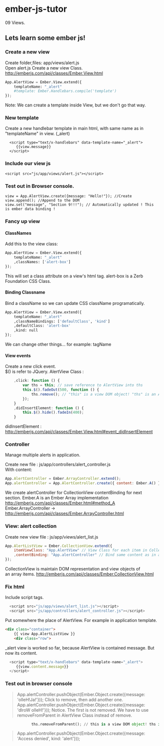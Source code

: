 ember-js-tutor
==============
09 Views.

Lets learn some ember js!
-------------------------

### Create a new view

Create folder,files: app/views/alert.js  
Open alert.js 
Create a new view Class. http://emberjs.com/api/classes/Ember.View.html
```python
App.AlertView = Ember.View.extend({
    templateName: "_alert"
    #template: Ember.Handlebars.compile('template')
});
```
Note: We can create a template inside View, but we don't go that way.

### New template
Create a new handlebar template in main html, with same name as in "templateName" in view. (\_alert)
```
  <script type="text/x-handlebars" data-template-name="_alert">
     {{view.message}}
  </script>
```

### Include our view js
```
<script src="js/app/views/alert.js"></script>
```

### Test out in Browser console.
```
view = App.AlertView.create({message: "Hello!"}); //Create
view.append(); //Append to the DOM
view.set("message", "Section 9!!!"); // Automatically updated ! This is ember data binding !
```

### Fancy up view

#### ClassNames
Add this to the view class:
```python
App.AlertView = Ember.View.extend({
    templateName: "_alert"
    ,classNames: ['alert-box']
});
```
This will set a class attribute on a view's html tag. 
alert-box is a Zerb Foundation CSS Class.

#### Binding Classname
Bind a className so we can update CSS className programatically.
```python
App.AlertView = Ember.View.extend({
    templateName: "_alert"
    ,classNameBindings: ['defaultClass', 'kind']
    ,defaultClass: 'alert-box'
    ,kind: null
});
```
We can change other things...  for example: tagName

#### View events
Create a new click event.  
$() is refer to JQuery. 
AlertView Class :
```javascript
    ,click: function () {
        var ths = this; // save reference to AlertView into ths
        this.$().fadeOut(500, function () {
            ths.remove(); // "this" is a view DOM object! "ths" is an AlerView instance! 
        });
    }
    ,didInsertElement: function () {
        this.$().hide().fadeIn(400);
    }
```
didInsertElement : http://emberjs.com/api/classes/Ember.View.html#event_didInsertElement

### Controller
Manage multiple alerts in application.

Create new file : js/app/controllers/alert\_controller.js  
With content:
```javascript
App.AlertController = Ember.ArrayController.extend();
App.alertController = App.AlertController.create({ content: Ember.A() });
```
We create alertController for CollectionView contentBinding for next section.
Ember.A is an Ember Array implementation http://emberjs.com/api/classes/Ember.html#method_A  
Ember.ArrayController -> http://emberjs.com/api/classes/Ember.ArrayController.html

### View: alert collection
Create new view file : js/app/views/alert_list.js
```javascript
App.AlertListView = Ember.CollectionView.extend({
    itemViewClass: "App.AlertView" // View Class for each item in CollectionView
    ,contentBinding: "App.alertController" // Bind same content as in alertController object ! 
});
```
CollectionView is maintain DOM representation and view objects of  
an array items. http://emberjs.com/api/classes/Ember.CollectionView.html

### Fix html
Include script tags.
```javascript
  <script src="js/app/views/alert_list.js"></script>
  <script src="js/app/controllers/alert_controller.js"></script>
```
Put somewhere the place of AlertView. For example in application template.
```html
<div class="container">
    {{ view App.AlertListView }}
    <div class="row">
```

\_alert view is worked so far, because AlertView is contained message. But now its content.
```javascript
  <script type="text/x-handlebars" data-template-name="_alert">
     {{view.content.message}}
  </script>
```
### Test out in browser console

> App.alertController.pushObject(Ember.Object.create({message: 'olleH!Ja!'}));
> Click to remove, then add another one.
> App.alertController.pushObject(Ember.Object.create({message: 'dlroW olleH!'}));
> Notice. The first is not removed.
> We have to use removeFromParent in AlertView Class instead of remove.
```python
            ths.removeFromParent(); // this is a view DOM object! ths is an AlerView instance! 
```
> App.alertController.pushObject(Ember.Object.create({message: 'Access denied', kind: 'alert'}));






